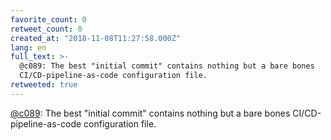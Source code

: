 ```yaml
---
favorite_count: 0
retweet_count: 0
created_at: "2018-11-08T11:27:58.000Z"
lang: en
full_text: >-
  @c089: The best "initial commit" contains nothing but a bare bones
  CI/CD-pipeline-as-code configuration file.
retweeted: true
---
```


[@c089](https://twitter.com/c089): The best "initial commit" contains nothing
but a bare bones CI/CD-pipeline-as-code configuration file.
